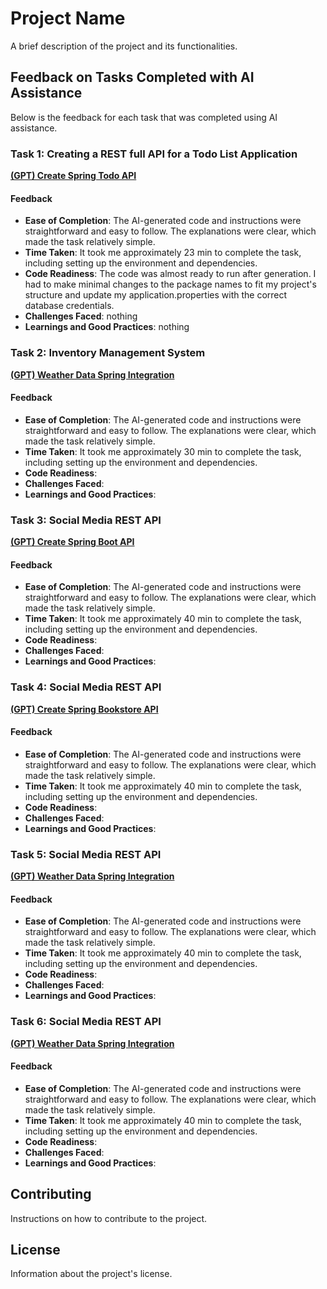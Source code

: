 # Project Name

A brief description of the project and its functionalities.

## Feedback on Tasks Completed with AI Assistance

Below is the feedback for each task that was completed using AI assistance.

### Task 1: Creating a REST full API for a Todo List Application
__[(GPT) Create Spring Todo API](https://chat.openai.com/share/5a8d1926-ee3a-4271-9632-cd62f3f8fe9d)__

#### Feedback

- **Ease of Completion**: The AI-generated code and instructions were straightforward and easy to follow. The explanations were clear, which made the task relatively simple.
- **Time Taken**: It took me approximately 23 min to complete the task, including setting up the environment and dependencies.
- **Code Readiness**: The code was almost ready to run after generation. I had to make minimal changes to the package names to fit my project's structure and update my application.properties with the correct database credentials.
- **Challenges Faced**: nothing
- **Learnings and Good Practices**: nothing

### Task 2: Inventory Management System
__[(GPT) Weather Data Spring Integration](https://chat.openai.com/share/9989ab35-7720-4685-96af-8a09ea61df31)__

#### Feedback

- **Ease of Completion**: The AI-generated code and instructions were straightforward and easy to follow. The explanations were clear, which made the task relatively simple.
- **Time Taken**: It took me approximately 30 min to complete the task, including setting up the environment and dependencies.
- **Code Readiness**:
- **Challenges Faced**:
- **Learnings and Good Practices**:


### Task 3: Social Media REST API
__[(GPT) Create Spring Boot API](https://chat.openai.com/share/96ed1c32-ea88-42fe-aeda-8e375c148da4)__

#### Feedback

- **Ease of Completion**: The AI-generated code and instructions were straightforward and easy to follow. The explanations were clear, which made the task relatively simple.
- **Time Taken**: It took me approximately 40 min to complete the task, including setting up the environment and dependencies.
- **Code Readiness**:
- **Challenges Faced**:
- **Learnings and Good Practices**:


### Task 4: Social Media REST API
__[(GPT) Create Spring Bookstore API ](https://chat.openai.com/share/3543a0a7-fce8-40fa-bd5f-bad35965166b)__

#### Feedback

- **Ease of Completion**: The AI-generated code and instructions were straightforward and easy to follow. The explanations were clear, which made the task relatively simple.
- **Time Taken**: It took me approximately 40 min to complete the task, including setting up the environment and dependencies.
- **Code Readiness**:
- **Challenges Faced**:
- **Learnings and Good Practices**:



### Task 5: Social Media REST API

__[(GPT) Weather Data Spring Integration](https://chat.openai.com/share/d48c2591-f187-479c-b6a7-1ee6e02c7427)__


#### Feedback

- **Ease of Completion**: The AI-generated code and instructions were straightforward and easy to follow. The explanations were clear, which made the task relatively simple.
- **Time Taken**: It took me approximately 40 min to complete the task, including setting up the environment and dependencies.
- **Code Readiness**:
- **Challenges Faced**:
- **Learnings and Good Practices**:
 
### Task 6: Social Media REST API

__[(GPT) Weather Data Spring Integration](https://chat.openai.com/share/d48c2591-f187-479c-b6a7-1ee6e02c7427)__


#### Feedback

- **Ease of Completion**: The AI-generated code and instructions were straightforward and easy to follow. The explanations were clear, which made the task relatively simple.
- **Time Taken**: It took me approximately 40 min to complete the task, including setting up the environment and dependencies.
- **Code Readiness**:
- **Challenges Faced**:
- **Learnings and Good Practices**:



<!-- Repeat the structure above for each task -->

## Contributing

Instructions on how to contribute to the project.

## License

Information about the project's license.
